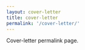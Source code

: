 ```yaml
---
layout: cover-letter
title: cover-letter
permalink: '/cover-letter/'
---
```


Cover-letter permalink page.
